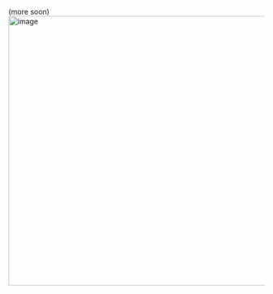 (more soon)
<img width="531" alt="image" src="https://github.com/user-attachments/assets/d42d2f76-a010-4231-a407-6f54596d4144">
